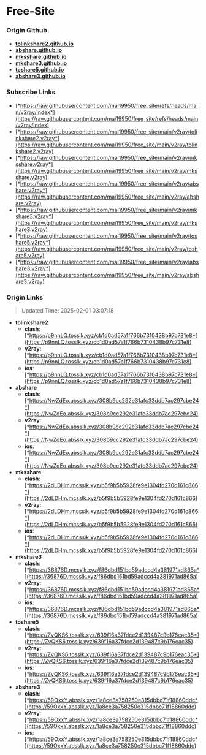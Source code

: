 # Free-Site

### Origin Github

- [**tolinkshare2.github.io**](https://github.com/tolinkshare2/tolinkshare2.github.io)
- [**abshare.github.io**](https://github.com/abshare/abshare.github.io)
- [**mksshare.github.io**](https://github.com/mksshare/mksshare.github.io)
- [**mkshare3.github.io**](https://github.com/mkshare3/mkshare3.github.io)
- [**toshare5.github.io**](https://github.com/toshare5/toshare5.github.io)
- [**abshare3.github.io**](https://github.com/abshare3/abshare3.github.io)

### Subscribe Links

- [*https://raw.githubusercontent.com/mai19950/free_site/refs/heads/main/v2ray/index*](https://raw.githubusercontent.com/mai19950/free_site/refs/heads/main/v2ray/index)
- [*https://raw.githubusercontent.com/mai19950/free_site/main/v2ray/tolinkshare2.v2ray*](https://raw.githubusercontent.com/mai19950/free_site/main/v2ray/tolinkshare2.v2ray)
- [*https://raw.githubusercontent.com/mai19950/free_site/main/v2ray/mksshare.v2ray*](https://raw.githubusercontent.com/mai19950/free_site/main/v2ray/mksshare.v2ray)
- [*https://raw.githubusercontent.com/mai19950/free_site/main/v2ray/abshare.v2ray*](https://raw.githubusercontent.com/mai19950/free_site/main/v2ray/abshare.v2ray)
- [*https://raw.githubusercontent.com/mai19950/free_site/main/v2ray/mkshare3.v2ray*](https://raw.githubusercontent.com/mai19950/free_site/main/v2ray/mkshare3.v2ray)
- [*https://raw.githubusercontent.com/mai19950/free_site/main/v2ray/toshare5.v2ray*](https://raw.githubusercontent.com/mai19950/free_site/main/v2ray/toshare5.v2ray)
- [*https://raw.githubusercontent.com/mai19950/free_site/main/v2ray/abshare3.v2ray*](https://raw.githubusercontent.com/mai19950/free_site/main/v2ray/abshare3.v2ray)

### Origin Links

> Updated Time: 2025-02-01 03:07:18

- **tolinkshare2**
  - **clash**: [*https://p9nnLQ.tosslk.xyz/cb1d0ad57a1f766b7310438b97c731e8*](https://p9nnLQ.tosslk.xyz/cb1d0ad57a1f766b7310438b97c731e8)
  - **v2ray**: [*https://p9nnLQ.tosslk.xyz/cb1d0ad57a1f766b7310438b97c731e8*](https://p9nnLQ.tosslk.xyz/cb1d0ad57a1f766b7310438b97c731e8)
  - **ios**: [*https://p9nnLQ.tosslk.xyz/cb1d0ad57a1f766b7310438b97c731e8*](https://p9nnLQ.tosslk.xyz/cb1d0ad57a1f766b7310438b97c731e8)
- **abshare**
  - **clash**: [*https://NwZdEo.absslk.xyz/308b9cc292e31afc33ddb7ac297cbe24*](https://NwZdEo.absslk.xyz/308b9cc292e31afc33ddb7ac297cbe24)
  - **v2ray**: [*https://NwZdEo.absslk.xyz/308b9cc292e31afc33ddb7ac297cbe24*](https://NwZdEo.absslk.xyz/308b9cc292e31afc33ddb7ac297cbe24)
  - **ios**: [*https://NwZdEo.absslk.xyz/308b9cc292e31afc33ddb7ac297cbe24*](https://NwZdEo.absslk.xyz/308b9cc292e31afc33ddb7ac297cbe24)
- **mksshare**
  - **clash**: [*https://2dLDHm.mcsslk.xyz/b5f9b5b5928fe9e1304fd270d161c866*](https://2dLDHm.mcsslk.xyz/b5f9b5b5928fe9e1304fd270d161c866)
  - **v2ray**: [*https://2dLDHm.mcsslk.xyz/b5f9b5b5928fe9e1304fd270d161c866*](https://2dLDHm.mcsslk.xyz/b5f9b5b5928fe9e1304fd270d161c866)
  - **ios**: [*https://2dLDHm.mcsslk.xyz/b5f9b5b5928fe9e1304fd270d161c866*](https://2dLDHm.mcsslk.xyz/b5f9b5b5928fe9e1304fd270d161c866)
- **mkshare3**
  - **clash**: [*https://36876D.mcsslk.xyz/f86dbd151bd59adccd4a381971ad865a*](https://36876D.mcsslk.xyz/f86dbd151bd59adccd4a381971ad865a)
  - **v2ray**: [*https://36876D.mcsslk.xyz/f86dbd151bd59adccd4a381971ad865a*](https://36876D.mcsslk.xyz/f86dbd151bd59adccd4a381971ad865a)
  - **ios**: [*https://36876D.mcsslk.xyz/f86dbd151bd59adccd4a381971ad865a*](https://36876D.mcsslk.xyz/f86dbd151bd59adccd4a381971ad865a)
- **toshare5**
  - **clash**: [*https://ZvQKS6.tosslk.xyz/639f16a37fdce2d139487c9b176eac35*](https://ZvQKS6.tosslk.xyz/639f16a37fdce2d139487c9b176eac35)
  - **v2ray**: [*https://ZvQKS6.tosslk.xyz/639f16a37fdce2d139487c9b176eac35*](https://ZvQKS6.tosslk.xyz/639f16a37fdce2d139487c9b176eac35)
  - **ios**: [*https://ZvQKS6.tosslk.xyz/639f16a37fdce2d139487c9b176eac35*](https://ZvQKS6.tosslk.xyz/639f16a37fdce2d139487c9b176eac35)
- **abshare3**
  - **clash**: [*https://59OxxY.absslk.xyz/1a8ce3a758250e315dbbc71f18860ddc*](https://59OxxY.absslk.xyz/1a8ce3a758250e315dbbc71f18860ddc)
  - **v2ray**: [*https://59OxxY.absslk.xyz/1a8ce3a758250e315dbbc71f18860ddc*](https://59OxxY.absslk.xyz/1a8ce3a758250e315dbbc71f18860ddc)
  - **ios**: [*https://59OxxY.absslk.xyz/1a8ce3a758250e315dbbc71f18860ddc*](https://59OxxY.absslk.xyz/1a8ce3a758250e315dbbc71f18860ddc)
